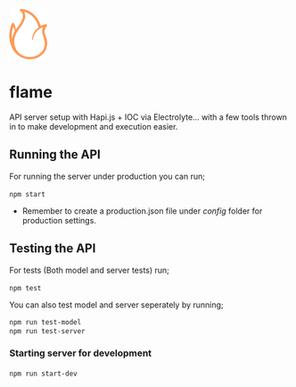 ![flame icon](flame.png)

# flame
API server setup with Hapi.js + IOC via Electrolyte... with a few tools thrown in to make development and execution easier.

## Running the API

For running the server under production you can run;

`npm start`

* Remember to create a production.json file under *config* folder for production settings.


## Testing the API
For tests (Both model and server tests) run;

`npm test`

You can also test model and server seperately by running;

```
npm run test-model
npm run test-server
```

### Starting server for development
`npm run start-dev`
